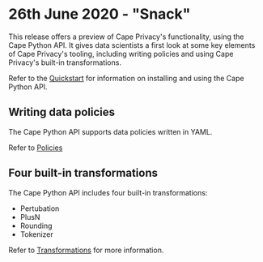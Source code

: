 # 26th June 2020 - "Snack"

This release offers a preview of Cape Privacy's functionality, using the Cape Python API. It gives data scientists a first look at some key elements of Cape Privacy's tooling, including writing policies and using Cape Privacy's built-in transformations.

Refer to the [Quickstart](../libraries/cape-python/cape-python-api.md) for information on installing and using the Cape Python API.

## Writing data policies

The Cape Python API supports data policies written in YAML.

Refer to [Policies](../libraries/cape-python/policies.md)

## Four built-in transformations

The Cape Python API includes four built-in transformations:

* Pertubation
* PlusN
* Rounding
* Tokenizer

Refer to [Transformations](../libraries/cape-python/transformations.md) for more information.

